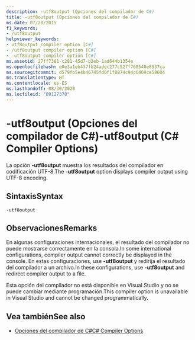 ```yaml
---
description: -utf8output (Opciones del compilador de C#)
title: -utf8output (Opciones del compilador de C#)
ms.date: 07/20/2015
f1_keywords:
- /utf8output
helpviewer_keywords:
- utf8output compiler option [C#]
- /utf8output compiler option [C#]
- -utf8output compiler option [C#]
ms.assetid: 27ff7381-c281-45d7-b2eb-1ad644b1354e
ms.openlocfilehash: e0e3a1eb437fb24adec277c527f768548e8937ca
ms.sourcegitcommit: d579fb5e4b46745fd0f1f8874c94c6469ce58604
ms.translationtype: HT
ms.contentlocale: es-ES
ms.lasthandoff: 08/30/2020
ms.locfileid: "89127378"
---
```

# <a name="-utf8output-c-compiler-options"></a><span data-ttu-id="3b77e-103">-utf8output (Opciones del compilador de C#)</span><span class="sxs-lookup"><span data-stu-id="3b77e-103">-utf8output (C# Compiler Options)</span></span>
<span data-ttu-id="3b77e-104">La opción **-utf8output** muestra los resultados del compilador en codificación UTF-8.</span><span class="sxs-lookup"><span data-stu-id="3b77e-104">The **-utf8output** option displays compiler output using UTF-8 encoding.</span></span>  
  
## <a name="syntax"></a><span data-ttu-id="3b77e-105">Sintaxis</span><span class="sxs-lookup"><span data-stu-id="3b77e-105">Syntax</span></span>  
  
```console  
-utf8output  
```  
  
## <a name="remarks"></a><span data-ttu-id="3b77e-106">Observaciones</span><span class="sxs-lookup"><span data-stu-id="3b77e-106">Remarks</span></span>  
 <span data-ttu-id="3b77e-107">En algunas configuraciones internacionales, el resultado del compilador no puede mostrarse correctamente en la consola.</span><span class="sxs-lookup"><span data-stu-id="3b77e-107">In some international configurations, compiler output cannot correctly be displayed in the console.</span></span> <span data-ttu-id="3b77e-108">En estas configuraciones, use **-utf8output** y redirija el resultado del compilador a un archivo.</span><span class="sxs-lookup"><span data-stu-id="3b77e-108">In these configurations, use **-utf8output** and redirect compiler output to a file.</span></span>  
  
 <span data-ttu-id="3b77e-109">Esta opción del compilador no está disponible en Visual Studio y no se puede cambiar mediante programación.</span><span class="sxs-lookup"><span data-stu-id="3b77e-109">This compiler option is unavailable in Visual Studio and cannot be changed programmatically.</span></span>  
  
## <a name="see-also"></a><span data-ttu-id="3b77e-110">Vea también</span><span class="sxs-lookup"><span data-stu-id="3b77e-110">See also</span></span>

- [<span data-ttu-id="3b77e-111">Opciones del compilador de C#</span><span class="sxs-lookup"><span data-stu-id="3b77e-111">C# Compiler Options</span></span>](./index.md)
